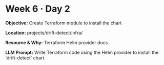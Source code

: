 # Week 6 · Day 2

**Objective:** Create Terraform module to install the chart

**Location:** projects/drift-detect/infra/

**Resource & Why:** Terraform Helm provider docs

**LLM Prompt:** Write Terraform code using the Helm provider to install the 'drift-detect' chart.
